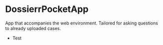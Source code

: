 # DossierrPocketApp
App that accompanies the web environment. Tailored for asking questions to already uploaded cases. 
- Test